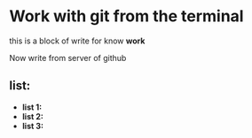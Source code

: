 # Work with git from the terminal

this is a block of write for know **work**

Now write from server of github

## list:
- **list 1:** 
- **list 2:**
- **list 3:**
